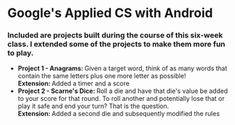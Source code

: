 # Google's Applied CS with Android

<h3> Included are projects built during the course of this six-week class. I extended some of the projects to make them more fun to play. </h3>
<ul>
<li> <strong> Project 1 - Anagrams: </strong> Given a target word, think of as many words that contain the same letters plus one more letter as possible!
<br> <strong> Extension: </strong> Added a timer and a score </li>
<li> <strong> Project 2 - Scarne's Dice: </strong> Roll a die and have that die's value be added to your score for that round. To roll another and potentially lose that or play it safe and end your turn? That is the question. 
<br> <strong> Extension: </strong> Added a second die and subsequently modified the rules </li>
</ul>
